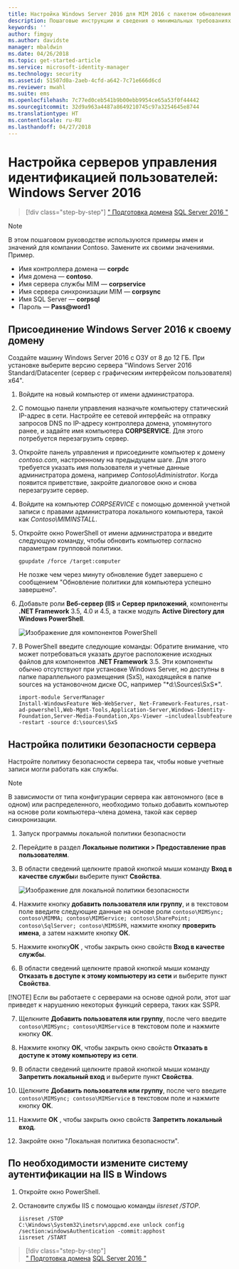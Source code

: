 ```yaml
---
title: Настройка Windows Server 2016 для MIM 2016 с пакетом обновления 1 (SP1) | Документация Майкрософт
description: Пошаговые инструкции и сведения о минимальных требованиях для подготовки Windows Server 2016 к работе с MIM 2016 с пакетом обновления 1 (SP1).
keywords: ''
author: fimguy
ms.author: davidste
manager: mbaldwin
ms.date: 04/26/2018
ms.topic: get-started-article
ms.service: microsoft-identity-manager
ms.technology: security
ms.assetid: 51507d0a-2aeb-4cfd-a642-7c71e666d6cd
ms.reviewer: mwahl
ms.suite: ems
ms.openlocfilehash: 7c77ed0ceb541b9b00ebb9954ce65a53f0f44442
ms.sourcegitcommit: 32d9a963a4487a8649210745c97a3254645e8744
ms.translationtype: HT
ms.contentlocale: ru-RU
ms.lasthandoff: 04/27/2018
---
```

# <a name="set-up-an-identity-management-servers-windows-server-2016"></a>Настройка серверов управления идентификацией пользователей: Windows Server 2016

>[!div class="step-by-step"]
[" Подготовка домена](preparing-domain.md)
[SQL Server 2016 "](prepare-server-sql2016.md)

> [!NOTE]
> В этом пошаговом руководстве используются примеры имен и значений для компании Contoso. Замените их своими значениями. Пример.
> - Имя контроллера домена — **corpdc**
> - Имя домена — **contoso**.
> - Имя сервера службы MIM — **corpservice**
> - Имя сервера синхронизации MIM — **corpsync**
> - Имя SQL Server — **corpsql**
> - Пароль — **Pass@word1**

## <a name="join-windows-server-2016-to-your-domain"></a>Присоединение Windows Server 2016 к своему домену

Создайте машину Windows Server 2016 с ОЗУ от 8 до 12 ГБ. При установке выберите версию сервера "Windows Server 2016 Standard/Datacenter (сервер с графическим интерфейсом пользователя) x64".

1. Войдите на новый компьютер от имени администратора.

2. С помощью панели управления назначьте компьютеру статический IP-адрес в сети. Настройте ее сетевой интерфейс на отправку запросов DNS по IP-адресу контроллера домена, упомянутого ранее, и задайте имя компьютера **CORPSERVICE**.  Для этого потребуется перезагрузить сервер.

3. Откройте панель управления и присоедините компьютер к домену *contoso.com*, настроенному на предыдущем шаге.  Для этого требуется указать имя пользователя и учетные данные администратора домена, например *Contoso\Administrator*.  Когда появится приветствие, закройте диалоговое окно и снова перезагрузите сервер.

4. Войдите на компьютер *CORPSERVICE* с помощью доменной учетной записи с правами администратора локального компьютера, такой как *Contoso\MIMINSTALL*.


5. Откройте окно PowerShell от имени администратора и введите следующую команду, чтобы обновить компьютер согласно параметрам групповой политики.

    ```
    gpupdate /force /target:computer
    ```

    Не позже чем через минуту обновление будет завершено с сообщением "Обновление политики для компьютера успешно завершено".

6. Добавьте роли **Веб-сервер (IIS** и **Сервер приложений**, компоненты **.NET Framework** 3.5, 4.0 и 4.5, а также модуль **Active Directory для Windows PowerShell**.

    ![Изображение для компонентов PowerShell](media/MIM-DeployWS2.png)

7. В PowerShell введите следующие команды: Обратите внимание, что может потребоваться указать другое расположение исходных файлов для компонентов **.NET Framework** 3.5. Эти компоненты обычно отсутствуют при установке Windows Server, но доступны в папке параллельного размещения (SxS), находящейся в папке sources на установочном диске ОС, например "\*d:\Sources\SxS\*".

    ```
    import-module ServerManager
    Install-WindowsFeature Web-WebServer, Net-Framework-Features,rsat-ad-powershell,Web-Mgmt-Tools,Application-Server,Windows-Identity-Foundation,Server-Media-Foundation,Xps-Viewer –includeallsubfeature -restart -source d:\sources\SxS
    ```

## <a name="configure-the-server-security-policy"></a>Настройка политики безопасности сервера

Настройте политику безопасности сервера так, чтобы новые учетные записи могли работать как службы.
> [!NOTE] 
> В зависимости от типа конфигурации сервера как автономного (все в одном) или распределенного, необходимо только добавить компьютер на основе роли компьютера-члена домена, такой как сервер синхронизации. 

1. Запуск программы локальной политики безопасности

2. Перейдите в раздел **Локальные политики > Предоставление прав пользователям**.

3. В области сведений щелкните правой кнопкой мыши команду **Вход в качестве службы**и выберите пункт **Свойства**.

    ![Изображение для локальной политики безопасности](media/MIM-DeployWS3.png)

4. Нажмите кнопку **добавить пользователя или группу**, и в текстовом поле введите следующие данные на основе роли `contoso\MIMSync; contoso\MIMMA; contoso\MIMService; contoso\SharePoint; contoso\SqlServer; contoso\MIMSSPR`, нажмите кнопку **проверить имена**, а затем нажмите кнопку **ОК**.

5. Нажмите кнопку**ОК** , чтобы закрыть окно свойств **Вход в качестве службы**.

6.  В области сведений щелкните правой кнопкой мыши команду **Отказать в доступе к этому компьютеру из сети** и выберите пункт **Свойства**.

[!NOTE] Если вы работаете с серверами на основе одной роли, этот шаг приведет к нарушению некоторых функций сервера, таких как SSPR.

7. Щелкните **Добавить пользователя или группу**, после чего введите `contoso\MIMSync; contoso\MIMService` в текстовом поле и нажмите кнопку **ОК**.

8. Нажмите кнопку **ОК**, чтобы закрыть окно свойств **Отказать в доступе к этому компьютеру из сети**.

9. В области сведений щелкните правой кнопкой мыши команду **Запретить локальный вход** и выберите пункт **Свойства**.

10. Щелкните **Добавить пользователя или группу**, после чего введите `contoso\MIMSync; contoso\MIMService` в текстовом поле и нажмите кнопку **ОК**.

11. Нажмите **ОК** , чтобы закрыть окно свойств **Запретить локальный вход**.

12. Закройте окно "Локальная политика безопасности".


## <a name="change-the-iis-windows-authentication-mode-if-needed"></a>По необходимости измените систему аутентификации на IIS в Windows

1.  Откройте окно PowerShell.

2.  Остановите службы IIS с помощью команды *iisreset /STOP*.

    ```
    iisreset /STOP
    C:\Windows\System32\inetsrv\appcmd.exe unlock config /section:windowsAuthentication -commit:apphost
    iisreset /START
    ```

>[!div class="step-by-step"]  
[" Подготовка домена](preparing-domain.md)
[SQL Server 2016 "](prepare-server-sql2016.md)
